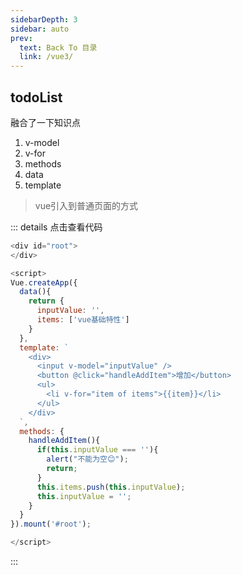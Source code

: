 ```yaml
---
sidebarDepth: 3
sidebar: auto
prev:
  text: Back To 目录
  link: /vue3/
---
```




## todoList

融合了一下知识点

1. v-model
2. v-for
3. methods
4. data
5. template

> vue引入到普通页面的方式

::: details 点击查看代码

```js {5,31}
<div id="root">
</div>

<script>
Vue.createApp({
  data(){
    return {
      inputValue: '',
      items: ['vue基础特性']
    }
  },
  template: `
    <div>
      <input v-model="inputValue" />
      <button @click="handleAddItem">增加</button>
      <ul>
        <li v-for="item of items">{{item}}</li>
      </ul>
    </div>
  `,
  methods: {
    handleAddItem(){
      if(this.inputValue === ''){
        alert("不能为空😊");
        return;
      } 
      this.items.push(this.inputValue);
      this.inputValue = '';
    }
  }
}).mount('#root');

</script>
```

:::

<common-codepen-snippet title="TodoList" slug="ZEJgdzb" />





